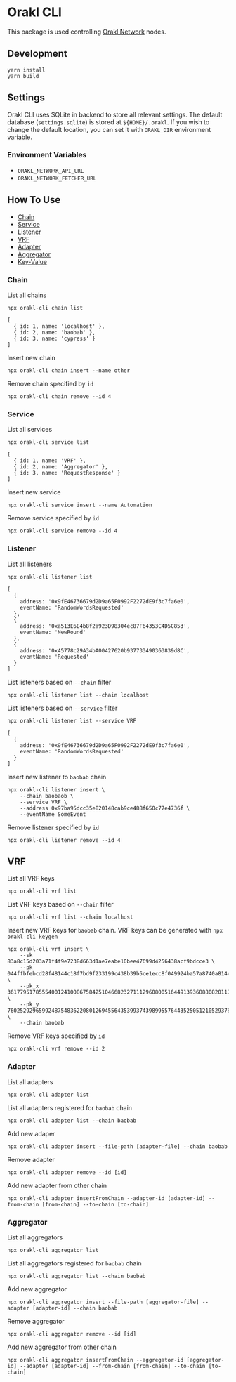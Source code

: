 # Orakl CLI

This package is used controlling [Orakl Network](https://orakl.network) nodes.

## Development

```shell
yarn install
yarn build
```

## Settings

Orakl CLI uses SQLite in backend to store all relevant settings.
The default database (`settings.sqlite`) is stored at `${HOME}/.orakl`.
If you wish to change the default location, you can set it with `ORAKL_DIR` environment variable.

### Environment Variables

* `ORAKL_NETWORK_API_URL`
* `ORAKL_NETWORK_FETCHER_URL`

## How To Use

- [Chain](#chain)
- [Service](#service)
- [Listener](#listener)
- [VRF](#vrf)
- [Adapter](#adapter)
- [Aggregator](#aggregator)
- [Key-Value](#key-value)

### Chain

List all chains

```shell
npx orakl-cli chain list
```

```
[
  { id: 1, name: 'localhost' },
  { id: 2, name: 'baobab' },
  { id: 3, name: 'cypress' }
]
```

Insert new chain

```shell
npx orakl-cli chain insert --name other
```

Remove chain specified by `id`

```
npx orakl-cli chain remove --id 4
```

### Service

List all services

```
npx orakl-cli service list
```

```
[
  { id: 1, name: 'VRF' },
  { id: 2, name: 'Aggregator' },
  { id: 3, name: 'RequestResponse' }
]
```

Insert new service

```
npx orakl-cli service insert --name Automation
```

Remove service specified by `id`

```
npx orakl-cli service remove --id 4
```

### Listener

List all listeners

```
npx orakl-cli listener list
```

```
[
  {
    address: '0x9fE46736679d2D9a65F0992F2272dE9f3c7fa6e0',
    eventName: 'RandomWordsRequested'
  },
  {
    address: '0xa513E6E4b8f2a923D98304ec87F64353C4D5C853',
    eventName: 'NewRound'
  },
  {
    address: '0x45778c29A34bA00427620b937733490363839d8C',
    eventName: 'Requested'
  }
]
```

List listeners based on `--chain` filter

```
npx orakl-cli listener list --chain localhost
```

List listeners based on `--service` filter

```
npx orakl-cli listener list --service VRF
```

```
[
  {
    address: '0x9fE46736679d2D9a65F0992F2272dE9f3c7fa6e0',
    eventName: 'RandomWordsRequested'
  }
]
```

Insert new listener to `baobab` chain

```
npx orakl-cli listener insert \
    --chain baobaob \
    --service VRF \
    --address 0x97ba95dcc35e820148cab9ce488f650c77e4736f \
    --eventName SomeEvent
```

Remove listener specified by `id`

```
npx orakl-cli listener remove --id 4
```

## VRF

List all VRF keys

```
npx orakl-cli vrf list
```

List VRF keys based on `--chain` filter

```
npx orakl-cli vrf list --chain localhost
```

Insert new VRF keys for `baobab` chain. VRF keys can be generated with `npx orakl-cli keygen`

```
npx orakl-cli vrf insert \
    --sk 83a8c15d203a71f4f9e7238d663d1ae7eabe10bee47699d4256438acf9bdcce3 \
    --pk 044ffbfebcd28f48144c18f7bd9f233199c438b39b5ce1ecc8f049924ba57a8740a814ca7ac5d14c34850e3b61dcbce296de95a4578ac928f8bab48f2a834d1bb9 \
    --pk_x 36177951785554001241008675842510466823271112960800516449139368880820117473088 \
    --pk_y 76025292965992487548362208012694556435399374398995576443525051210529378212793 \
    --chain baobab
```

Remove VRF keys specified by `id`

```
npx orakl-cli vrf remove --id 2
```

### Adapter

List all adapters

```shell
npx orakl-cli adapter list
```

List all adapters registered for `baobab` chain

```shell
npx orakl-cli adapter list --chain baobab
```

Add new adaper

```shell
npx orakl-cli adapter insert --file-path [adapter-file] --chain baobab
```

Remove adapter

```shell
npx orakl-cli adapter remove --id [id]
```

Add new adapter from other chain

```shell
npx orakl-cli adapter insertFromChain --adapter-id [adapter-id] --from-chain [from-chain] --to-chain [to-chain]
```

### Aggregator

List all aggregators

```shell
npx orakl-cli aggregator list
```

List all aggregators registered for `baobab` chain

```shell
npx orakl-cli aggregator list --chain baobab
```

Add new aggregator

```shell
npx orakl-cli aggregator insert --file-path [aggregator-file] --adapter [adapter-id] --chain baobab
```

Remove aggregator

```shell
npx orakl-cli aggregator remove --id [id]
```

Add new aggregator from other chain

```shell
npx orakl-cli aggregator insertFromChain --aggregator-id [aggregator-id] --adapter [adapter-id] --from-chain [from-chain] --to-chain [to-chain]
```
